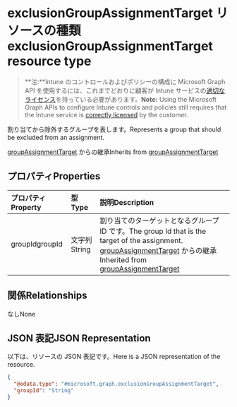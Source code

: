 # <a name="exclusiongroupassignmenttarget-resource-type"></a><span data-ttu-id="93e3c-101">exclusionGroupAssignmentTarget リソースの種類</span><span class="sxs-lookup"><span data-stu-id="93e3c-101">exclusionGroupAssignmentTarget resource type</span></span>

> <span data-ttu-id="93e3c-102">**注:**Intune のコントロールおよびポリシーの構成に Microsoft Graph API を使用するには、これまでどおりに顧客が Intune サービスの[適切なライセンス](https://go.microsoft.com/fwlink/?linkid=839381)を持っている必要があります。</span><span class="sxs-lookup"><span data-stu-id="93e3c-102">**Note:** Using the Microsoft Graph APIs to configure Intune controls and policies still requires that the Intune service is [correctly licensed](https://go.microsoft.com/fwlink/?linkid=839381) by the customer.</span></span>

<span data-ttu-id="93e3c-103">割り当てから除外するグループを表します。</span><span class="sxs-lookup"><span data-stu-id="93e3c-103">Represents a group that should be excluded from an assignment.</span></span>

<span data-ttu-id="93e3c-104">[groupAssignmentTarget](../resources/intune_mam_groupassignmenttarget.md) からの継承</span><span class="sxs-lookup"><span data-stu-id="93e3c-104">Inherits from [groupAssignmentTarget](../resources/intune_mam_groupassignmenttarget.md)</span></span>

## <a name="properties"></a><span data-ttu-id="93e3c-105">プロパティ</span><span class="sxs-lookup"><span data-stu-id="93e3c-105">Properties</span></span>
|<span data-ttu-id="93e3c-106">プロパティ</span><span class="sxs-lookup"><span data-stu-id="93e3c-106">Property</span></span>|<span data-ttu-id="93e3c-107">型</span><span class="sxs-lookup"><span data-stu-id="93e3c-107">Type</span></span>|<span data-ttu-id="93e3c-108">説明</span><span class="sxs-lookup"><span data-stu-id="93e3c-108">Description</span></span>|
|:---|:---|:---|
|<span data-ttu-id="93e3c-109">groupId</span><span class="sxs-lookup"><span data-stu-id="93e3c-109">groupId</span></span>|<span data-ttu-id="93e3c-110">文字列</span><span class="sxs-lookup"><span data-stu-id="93e3c-110">String</span></span>|<span data-ttu-id="93e3c-111">割り当てのターゲットとなるグループ ID です。</span><span class="sxs-lookup"><span data-stu-id="93e3c-111">The group Id that is the target of the assignment.</span></span> <span data-ttu-id="93e3c-112">[groupAssignmentTarget](../resources/intune_mam_groupassignmenttarget.md) からの継承</span><span class="sxs-lookup"><span data-stu-id="93e3c-112">Inherited from [groupAssignmentTarget](../resources/intune_mam_groupassignmenttarget.md)</span></span>|

## <a name="relationships"></a><span data-ttu-id="93e3c-113">関係</span><span class="sxs-lookup"><span data-stu-id="93e3c-113">Relationships</span></span>
<span data-ttu-id="93e3c-114">なし</span><span class="sxs-lookup"><span data-stu-id="93e3c-114">None</span></span>
## <a name="json-representation"></a><span data-ttu-id="93e3c-115">JSON 表記</span><span class="sxs-lookup"><span data-stu-id="93e3c-115">JSON Representation</span></span>
<span data-ttu-id="93e3c-116">以下は、リソースの JSON 表記です。</span><span class="sxs-lookup"><span data-stu-id="93e3c-116">Here is a JSON representation of the resource.</span></span>
<!-- {
  "blockType": "resource",
  "keyProperty": "id",
  "@odata.type": "microsoft.graph.exclusionGroupAssignmentTarget"
}
-->
``` json
{
  "@odata.type": "#microsoft.graph.exclusionGroupAssignmentTarget",
  "groupId": "String"
}
```



